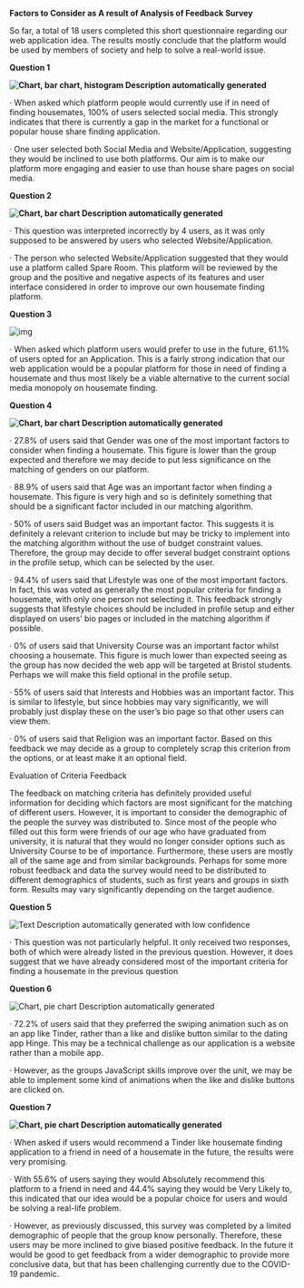 **Factors to Consider as A result of Analysis of Feedback Survey**

 

So far, a total of 18 users completed this short questionnaire regarding our web application idea. The results mostly conclude that the platform would be used by members of society and help to solve a real-world issue.

 

 

**Question 1**

**![Chart, bar chart, histogram  Description automatically generated](file:///C:/Users/JAIRAN~1/AppData/Local/Temp/msohtmlclip1/01/clip_image002.png)**

·    When asked which platform people would currently use if in need of finding housemates, 100% of users selected social media. This strongly indicates that there is currently a gap in the market for a functional or popular house share finding application. 

·    One user selected both Social Media and Website/Application, suggesting they would be inclined to use both platforms. Our aim is to make our platform more engaging and easier to use than house share pages on social media.

 

 

**Question 2**

**![Chart, bar chart  Description automatically generated](file:///C:/Users/JAIRAN~1/AppData/Local/Temp/msohtmlclip1/01/clip_image004.png)**

·    This question was interpreted incorrectly by 4 users, as it was only supposed to be answered by users who selected Website/Application.

·    The person who selected Website/Application suggested that they would use a platform called Spare Room. This platform will be reviewed by the group and the positive and negative aspects of its features and user interface considered in order to improve our own housemate finding platform.

 

 

**Question 3**

![img](file:///C:/Users/JAIRAN~1/AppData/Local/Temp/msohtmlclip1/01/clip_image006.png)

 

·    When asked which platform users would prefer to use in the future, 61.1% of users opted for an Application. This is a fairly strong indication that our web application would be a popular platform for those in need of finding a housemate and thus most likely be a viable alternative to the current social media monopoly on housemate finding.

 

 

**Question 4**

 

**![Chart, bar chart  Description automatically generated](file:///C:/Users/JAIRAN~1/AppData/Local/Temp/msohtmlclip1/01/clip_image008.png)** 

·    27.8% of users said that Gender was one of the most important factors to consider when finding a housemate. This figure is lower than the group expected and therefore we may decide to put less significance on the matching of genders on our platform.

 

·    88.9% of users said that Age was an important factor when finding a housemate. This figure is very high and so is definitely something that should be a significant factor included in our matching algorithm. 

 

·    50% of users said Budget was an important factor. This suggests it is definitely a relevant criterion to include but may be tricky to implement into the matching algorithm without the use of budget constraint values. Therefore, the group may decide to offer several budget constraint options in the profile setup, which can be selected by the user.

 

·    94.4% of users said that Lifestyle was one of the most important factors. In fact, this was voted as generally the most popular criteria for finding a housemate, with only one person not selecting it. This feedback strongly suggests that lifestyle choices should be included in profile setup and either displayed on users’ bio pages or included in the matching algorithm if possible.

 

·    0% of users said that University Course was an important factor whilst choosing a housemate. This figure is much lower than expected seeing as the group has now decided the web app will be targeted at Bristol students. Perhaps we will make this field optional in the profile setup. 

 

·    55% of users said that Interests and Hobbies was an important factor. This is similar to lifestyle, but since hobbies may vary significantly, we will probably just display these on the user’s bio page so that other users can view them.

 

·    0% of users said that Religion was an important factor. Based on this feedback we may decide as a group to completely scrap this criterion from the options, or at least make it an optional field.

 

Evaluation of Criteria Feedback

 

The feedback on matching criteria has definitely provided useful information for deciding which factors are most significant for the matching of different users. However, it is important to consider the demographic of the people the survey was distributed to. Since most of the people who filled out this form were friends of our age who have graduated from university, it is natural that they would no longer consider options such as University Course to be of importance. Furthermore, these users are mostly all of the same age and from similar backgrounds. Perhaps for some more robust feedback and data the survey would need to be distributed to different demographics of students, such as first years and groups in sixth form. Results may vary significantly depending on the target audience.

 

 

**Question 5**

![Text  Description automatically generated with low confidence](file:///C:/Users/JAIRAN~1/AppData/Local/Temp/msohtmlclip1/01/clip_image010.png)

·    This question was not particularly helpful. It only received two responses, both of which were already listed in the previous question. However, it does suggest that we have already considered most of the important criteria for finding a housemate in the previous question

**Question 6**

![Chart, pie chart  Description automatically generated](file:///C:/Users/JAIRAN~1/AppData/Local/Temp/msohtmlclip1/01/clip_image012.png)

 

·    72.2% of users said that they preferred the swiping animation such as on an app like Tinder, rather than a like and dislike button similar to the dating app Hinge. This may be a technical challenge as our application is a website rather than a mobile app. 

·    However, as the groups JavaScript skills improve over the unit, we may be able to implement some kind of animations when the like and dislike buttons are clicked on.

 

**Question 7**

 

**![Chart, pie chart  Description automatically generated](file:///C:/Users/JAIRAN~1/AppData/Local/Temp/msohtmlclip1/01/clip_image014.png)**

·    When asked if users would recommend a Tinder like housemate finding application to a friend in need of a housemate in the future, the results were very promising.

·    With 55.6% of users saying they would Absolutely recommend this platform to a friend in need and 44.4% saying they would be Very Likely to, this indicated that our idea would be a popular choice for users and would be solving a real-life problem.

·    However, as previously discussed, this survey was completed by a limited demographic of people that the group know personally. Therefore, these users may be more inclined to give biased positive feedback. In the future it would be good to get feedback from a wider demographic to provide more conclusive data, but that has been challenging currently due to the COVID-19 pandemic.